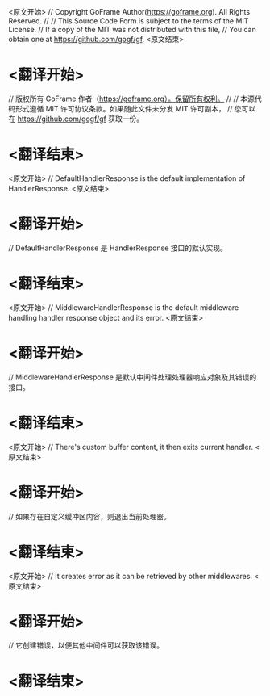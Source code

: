 
<原文开始>
// Copyright GoFrame Author(https://goframe.org). All Rights Reserved.
//
// This Source Code Form is subject to the terms of the MIT License.
// If a copy of the MIT was not distributed with this file,
// You can obtain one at https://github.com/gogf/gf.
<原文结束>

# <翻译开始>
// 版权所有 GoFrame 作者（https://goframe.org）。保留所有权利。
//
// 本源代码形式遵循 MIT 许可协议条款。如果随此文件未分发 MIT 许可副本，
// 您可以在 https://github.com/gogf/gf 获取一份。
# <翻译结束>


<原文开始>
// DefaultHandlerResponse is the default implementation of HandlerResponse.
<原文结束>

# <翻译开始>
// DefaultHandlerResponse 是 HandlerResponse 接口的默认实现。
# <翻译结束>


<原文开始>
// MiddlewareHandlerResponse is the default middleware handling handler response object and its error.
<原文结束>

# <翻译开始>
// MiddlewareHandlerResponse 是默认中间件处理处理器响应对象及其错误的接口。
# <翻译结束>


<原文开始>
// There's custom buffer content, it then exits current handler.
<原文结束>

# <翻译开始>
// 如果存在自定义缓冲区内容，则退出当前处理器。
# <翻译结束>


<原文开始>
// It creates error as it can be retrieved by other middlewares.
<原文结束>

# <翻译开始>
// 它创建错误，以便其他中间件可以获取该错误。
# <翻译结束>

